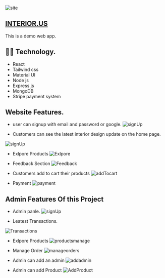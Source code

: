 

![site](https://i.ibb.co/QkwG07m/interior-site-img.png)


## [INTERIOR.US](https://interior-a2fbe.web.app/)


This is a demo web app. 

## 👩‍💻 Technology. 
- React
- Tailwind css
- Material UI
- Node js
- Express js
- MongoDB
- Stripe payment system 


## Website Features.

 - user can signup with email and password or google.
 ![signUp](https://i.ibb.co/BcH3nvR/signUp.png)

 - Customers can see the latest interior design update on the home page.

 ![signUp](https://i.ibb.co/jkTJPVT/latest-Project.png)

 - Exlpore Products 
  ![Exlpore](https://i.ibb.co/bbjpLXN/explore-Product.png)

- Feedback Section
  ![Feedback](https://i.ibb.co/sJhbCK8/feedback.png)

- Customers add to cart their products
  ![addTocart](https://i.ibb.co/wJrBLzS/add-Tocart.png)

- Payment 
  ![payment](https://i.ibb.co/8268yN3/payment.png)

## Admin Features Of this Project

- Admin panle.
 ![signUp](https://i.ibb.co/N3VRBbj/admin-Panal.png)

 - Leatest Transactions.

 ![Transactions](https://i.ibb.co/QFrJhY5/transation-List.png)

 - Exlpore Products 
  ![productsmanage](https://i.ibb.co/YbKJqBh/productsmanage.png)

- Manage Order
  ![manageorders](https://i.ibb.co/3W55yMF/manageorders.png)

- Admin can add an admin
  ![addadmin](https://i.ibb.co/zVbyDb3/make-Aadmin.png)
- Admin can add Product
  ![AddProduct](https://i.ibb.co/8NyvQCy/add-Product-Section.png)

